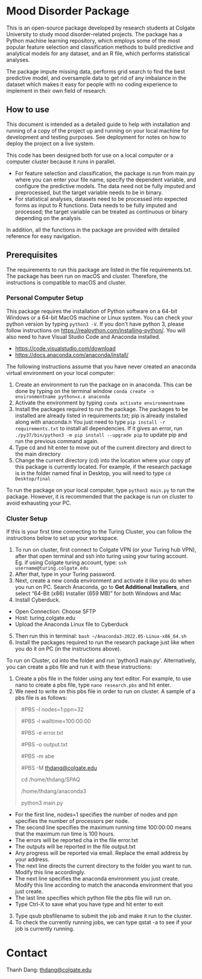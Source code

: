 # Mood Disorder Package
This is an open-source package developed by research students at Colgate University to study mood disorder-related projects. The package has a Python machine learning repository, which employs some of the most popular feature selection and classification methods to build predictive and analytical models for any dataset, and an R file, which performs statistical analyses.

The package impute missing data, performs grid search to find the best predictive model, and oversample data to get rid of any imbalance in the dataset which makes it easy for people with no coding experience to implement in their own field of research.

## How to use
This document is intended as a detailed guide to help with installation and running of a copy of the project up and running on your local machine for development and testing purposes. See deployment for notes on how to deploy the project on a live system.

This code has been designed both for use on a local computer or a computer cluster because it runs in parallel. 

- For feature selection and classification, the package is run from main.py where you can enter your file name, specify the dependent variable, and configure the predictive models. The data need not be fully imputed and preprocessed, but the target variable needs to be in binary.
- For statistical analyses, datasets need to be processed into expected forms as input to R functions. Data needs to be fully imputed and processed; the target variable can be treated as continuous or binary depending on the analysis. 

In addition, all the functions in the package are provided with detailed reference for easy navigation.

## Prerequisites

The requirements to run this package are listed in the file requirements.txt.
The package has been run on macOS and cluster. Therefore, the instructions is compatible to macOS and cluster.

### Personal Computer Setup

This package requires the installation of Python software on a 64-bit Windows or a 64-bit MacOS machine or Linux system. You can check your python version
by typing `python3 -V`. If you don't have python 3, please follow instructions on https://realpython.com/installing-python/.
You will also need to have Visual Studio Code and Anaconda installed. 
- https://code.visualstudio.com/download
- https://docs.anaconda.com/anaconda/install/

The following instructions assume that you have never created an anaconda virtual environment on your local computer:
1. Create an environment to run the package on in anaconda. This can be done by typing on the terminal window `conda create -n environmentname python=x.x anaconda`
2. Activate the environment by typing `conda activate environmentname`
3. Install the packages required to run the package. The packages to be installed are already listed in requirements.txt; pip is already installed along with anaconda.n You just need to type `pip install -r requirements.txt` to install all dependencies. If it gives an error, run `./py37/bin/python3 -m pip install --upgrade pip` to update pip and run the previous command again.
4. Type cd and hit enter to move out of the current directory and direct to the main directory
5. Change the current directory (cd) into the location where your copy pf this package is currently located. For example, if the research package is in the folder named final in Desktop, you will need to type `cd Desktop/final`

To run the package on your local computer, type `python3 main.py` to run the package. However, it is recommended that the package is run on cluster to avoid exhausting your PC.

### Cluster Setup
If this is your first time connecting to the Turing Cluster, you can follow the instructions
below to set up your workspace. 

1. To run on cluster, first connect to Colgate VPN (or your Turing hub VPN), after that open terminal and ssh into turing using your turing account.
   Eg. if using Colgate turing account, type: `ssh username@turing.colgate.edu`
2. After that, type in your Turing password.
3. Next, create a new conda environment and activate it like you do when you run on PC. Search Anaconda, go to **Get Additional Installers**, and select “64-Bit (x86) Installer (659 MB)” for both Windows and Mac
4. Install Cyberduck.
- Open Connection: Choose SFTP
- Host: turing.colgate.edu
- Upload the Anaconda Linux file to Cyberduck
5. Then run this in terminal: `bash ~/Anaconda3-2022.05-Linux-x86_64.sh`
6. Install the packages required to run the research package just like when you do it on PC (in the instructions above).

To run on Cluster, cd into the folder and run 'python3 main.py'. Alternatively, you can create a pbs file and run it with these instructions:
1. Create a pbs file in the folder using any text editor. For example, to use nano to create a pbs file, type `nano research.pbs` and hit enter.
2. We need to write on this pbs file in order to run on cluster. A sample of a pbs file is as follows:
> #PBS -l nodes=1:ppn=32
> 
> #PBS -l walltime=100:00:00
> 
> #PBS -e error.txt
> 
> #PBS -o output.txt
> 
> #PBS -m abe
> 
> #PBS -M thdang@colgate.edu
> 
> cd /home/thdang/SPAQ
> 
> /home/thdang/anaconda3
> 
> python3 main.py
-  For the first line, nodes=1 specifies the number of nodes and ppn specifies the number of processors per node.
- The second line specifies the maximum running time 100:00:00 means that the maximum run time is 100 hours.
- The errors will be reported  cha in the file error.txt
- The outputs will be reported in the file output.txt
- Any progress will be reported via email. Replace the email address by your address.
- The next line directs the current directory to the folder you want to run. Modify this line accordingly.
- The next line specifies the anaconda environment you just create. Modify this line according to match the anaconda environment that you just create.
- The last line specifies which python file the pbs file will run on.
- Type Ctrl-X to save what you have type and hit enter to exit
3. Type qsub pbsfilename to submit the job and make it run to the cluster.
4. To check the currently running jobs, we can type qstat -a to see if your job is currently running.


# Contact
Thanh Dang: thdang@colgate.edu

